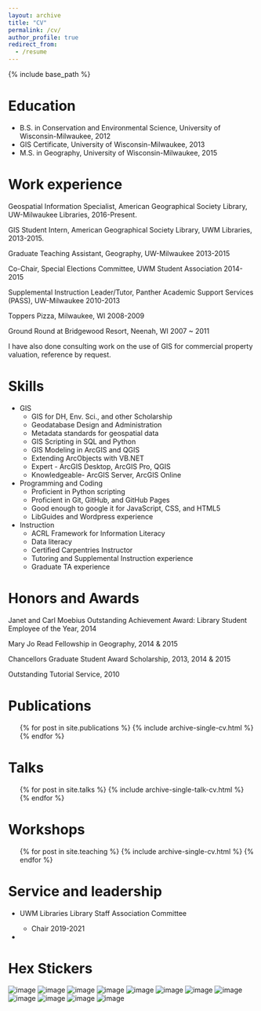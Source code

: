 ```yaml
---
layout: archive
title: "CV"
permalink: /cv/
author_profile: true
redirect_from:
  - /resume
---
```


{% include base_path %}

Education
======
* B.S. in Conservation and Environmental Science, University of Wisconsin-Milwaukee, 2012
* GIS Certificate, University of Wisconsin-Milwaukee, 2013
* M.S. in Geography, University of Wisconsin-Milwaukee, 2015

Work experience
======

Geospatial Information Specialist, American Geographical Society Library, UW-Milwaukee Libraries, 2016-Present.

GIS Student Intern, American Geographical Society Library, UWM Libraries, 2013-2015.

Graduate Teaching Assistant, Geography, UW-Milwaukee 2013-2015

Co-Chair, Special Elections Committee, UWM Student Association 2014-2015

Supplemental Instruction Leader/Tutor, Panther Academic Support Services (PASS), UW-Milwaukee 2010-2013

Toppers Pizza, Milwaukee, WI 2008-2009

Ground Round at Bridgewood Resort, Neenah, WI 2007 ~ 2011

I have also done consulting work on the use of GIS for commercial property valuation, reference by request.
  
Skills
======

* GIS
  * GIS for DH, Env. Sci., and other Scholarship
  * Geodatabase Design and Administration
  * Metadata standards for geospatial data
  * GIS Scripting in SQL and Python
  * GIS Modeling in ArcGIS and QGIS
  * Extending ArcObjects with VB.NET
  * Expert - ArcGIS Desktop, ArcGIS Pro, QGIS
  * Knowledgeable- ArcGIS Server, ArcGIS Online
* Programming and Coding
  * Proficient in Python scripting
  * Proficient in Git, GitHub, and GitHub Pages
  * Good enough to google it for JavaScript, CSS, and HTML5
  * LibGuides and Wordpress experience
* Instruction
  * ACRL Framework for Information Literacy
  * Data literacy
  * Certified Carpentries Instructor
  * Tutoring and Supplemental Instruction experience
  * Graduate TA experience

Honors and Awards
======

Janet and Carl Moebius Outstanding Achievement Award: Library Student Employee of the Year, 2014

Mary Jo Read Fellowship in Geography, 2014 & 2015

Chancellors Graduate Student Award Scholarship, 2013, 2014 & 2015

Outstanding Tutorial Service, 2010

Publications
======
  <ul>{% for post in site.publications %}
    {% include archive-single-cv.html %}
  {% endfor %}</ul>
  
Talks
======
  <ul>{% for post in site.talks %}
    {% include archive-single-talk-cv.html %}
  {% endfor %}</ul>
  
Workshops
======
  <ul>{% for post in site.teaching %}
    {% include archive-single-cv.html %}
  {% endfor %}</ul>
  
Service and leadership
======
* UWM Libraries Library Staff Association Committee
  * Chair 2019-2021

* 

Hex Stickers
======

![image](https://srappel.github.io/images/hex/carpentries.png)
![image](https://srappel.github.io/images/hex/carpentries-datacarpentry.png)
![image](https://srappel.github.io/images/hex/carpentries-librarycarpentry.png)
![image](https://srappel.github.io/images/hex/carpentries-softwarecarpentry.png)
![image](https://srappel.github.io/images/hex/eff.png)
![image](https://srappel.github.io/images/hex/antifaschistische-aktion.png)
![image](https://srappel.github.io/images/hex/geoblacklight.png)
![image](https://srappel.github.io/images/hex/geohipster.png)
![image](https://srappel.github.io/images/hex/opengeometadata.png)
![image](https://srappel.github.io/images/hex/privacybadger.png)
![image](https://srappel.github.io/images/hex/rstudio.png)
![image](https://srappel.github.io/images/hex/ubuntu.png)